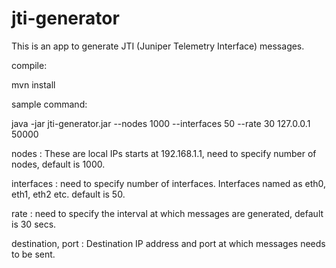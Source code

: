 # jti-generator

This is an app to generate JTI (Juniper Telemetry Interface) messages.


compile:

mvn install

sample command:

java -jar jti-generator.jar --nodes 1000 --interfaces 50 --rate 30 127.0.0.1 50000

nodes : These are local IPs starts at 192.168.1.1, need to specify number of nodes, default is 1000.

interfaces : need to specify number of interfaces. Interfaces named as eth0, eth1, eth2 etc. default is 50.

rate : need to specify the interval at which messages are generated, default is 30 secs.

destination, port :  Destination IP address and port at which messages needs to be sent.


